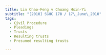```yaml
---
title: Lin Chao-Feng v Chuang Hsin-Yi
subtitle: "[2010] SGHC 178 / 17\_June\_2010"
tags:
  - Civil Procedure
  - Pleadings
  - Trusts
  - Resulting trusts
  - Presumed resulting trusts

---
```



